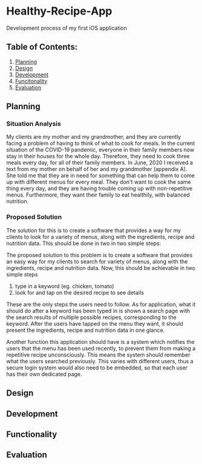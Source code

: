 # Healthy-Recipe-App
Development process of my first iOS application

## Table of Contents: 

1. [Planning](#planning) 
2. [Design](#design)
3. [Development](#development)
4. [Funcitonality](#functionality)
5. [Evaluation](#evaluation)

## Planning

### Situation Analysis

My clients are my mother and my grandmother, and they are currently facing a problem of having to think of what to cook for meals. In the current situation of the COVID-19 pandemic, everyone in their family members now stay in their houses for the whole day. Therefore, they need to cook three meals every day, for all of their family members. In June, 2020 I received a text from my mother on behalf of her and my grandmother (appendix A). She told me that they are in need for something that can help them to come up with different menus for every meal. They don't want to cook the same thing every day, and they are having trouble coming up with non-repetitive menus. Furthermore, they want their family to eat healthily, with balanced nutrition.

### Proposed Solution

The solution for this is to create a software that provides a way for my clients to look for a variety of menus, along with the ingredients, recipe and nutrition data. This should be done in two
in two simple steps: 

The proposed solution to this problem is to create a software that provides an easy way for my clients to search for variety of menus, along with the ingredients, recipe and nutrition data. Now, this should be achievable in two simple steps 

1.	type in a keyword (eg. chicken, tomato)
2.	look for and tap on the desired recipe to see details 

These are the only steps the users need to follow. As for application, what it should do after a keyword has been typed in is shown a search page with the search results of multiple possible recipes, corresponding to the keyword. After the users have tapped on the menu they want, it should present the ingredients, recipe and nutrition data in one glance. 

Another function this application should have is a system which notifies the users that the menu has been used recently, to prevent them from making a repetitive recipe unconsciously. This means the system should remember what the users searched previously. This varies with different users, thus a secure login system would also need to be embedded, so that each user has their own dedicated page.

## Design

## Development 

## Functionality 

## Evaluation 

